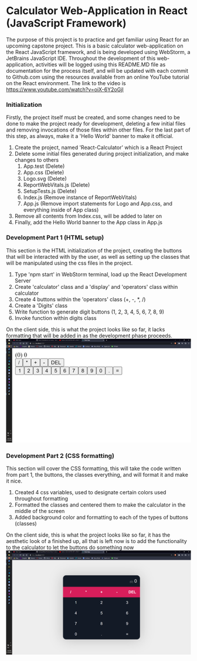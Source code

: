 # Calculator Web-Application in React (JavaScript Framework)
The purpose of this project is to practice and get familiar using React for an upcoming capstone project.
This is a basic calculator web-application on the React JavaScript framework, and is being developed using 
WebStorm, a JetBrains JavaScript IDE. Throughout the development of this web-application, activities will be
logged using this README.MD file as documentation for the process itself, and will be updated with each commit
to Github.com using the resources available from an online YouTube tutorial on the React environment.
The link to the video is https://www.youtube.com/watch?v=oiX-6Y2oGjI

### Initialization
Firstly, the project itself must be created, and some changes need to be done to make the project ready for
development, deleting a few initial files and removing invocations of those files within other files. For the
last part of this step, as always, make it a 'Hello World' banner to make it official.
1. Create the project, named 'React-Calculator' which is a React Project
2. Delete some initial files generated during project initialization, and make changes to others
   1. App.test (Delete)
   2. App.css (Delete)
   3. Logo.svg (Delete)
   4. ReportWebVitals.js (Delete)
   5. SetupTests.js (Delete)
   6. Index.js (Remove instance of ReportWebVitals)
   7. App.js (Remove import statements for Logo and App.css, and everything inside of App class)
3. Remove all contents from Index.css, will be added to later on
4. Finally, add the Hello World banner to the App class in App.js

### Development Part 1 (HTML setup)
This section is the HTML initialization of the project, creating the buttons that will be interacted with
by the user, as well as setting up the classes that will be manipulated using the css files in the project.
1. Type 'npm start' in WebStorm terminal, load up the React Development Server
2. Create 'calculator' class and a 'display' and 'operators' class within calculator
3. Create 4 buttons within the 'operators' class (+, -, *, /)
4. Create a 'Digits' class
5. Write function to generate digit buttons (1, 2, 3, 4, 5, 6, 7, 8, 9)
6. Invoke function within digits class

On the client side, this is what the project looks like so far, it lacks formatting that will be added in
as the development phase proceeds.
![img.png](img.png)

### Development Part 2 (CSS formatting)
This section will cover the CSS formatting, this will take the code written from part 1, the buttons, the classes
everything, and will format it and make it nice.
1. Created 4 css variables, used to designate certain colors used throughout formatting
2. Formatted the classes and centered them to make the calculator in the middle of the screen
3. Added background color and formatting to each of the types of buttons (classes)

On the client side, this is what the project looks like so far, it has the aesthetic look of a finished up,
all that is left now is to add the functionality to the calculator to let the buttons do something now
![img_1.png](img_1.png)